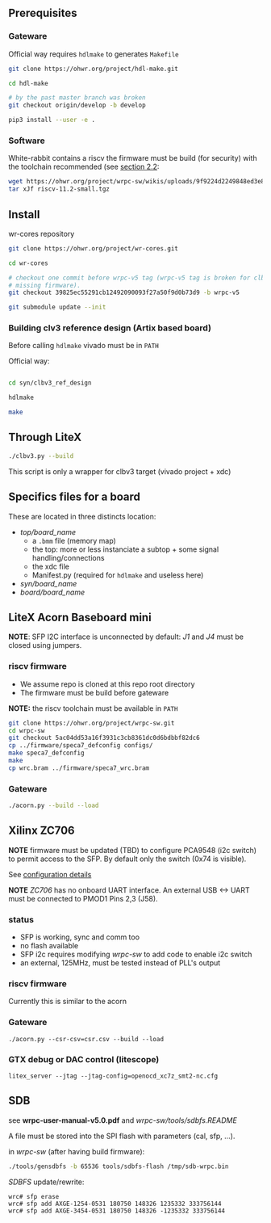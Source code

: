 ## Prerequisites

### Gateware
Official way requires `hdlmake` to generates `Makefile`

```bash
git clone https://ohwr.org/project/hdl-make.git

cd hdl-make

# by the past master branch was broken
git checkout origin/develop -b develop

pip3 install --user -e .

```

### Software

White-rabbit contains a riscv the firmware must be build (for security) with
the toolchain recommended (see [section 2.2](https://ohwr.org/project/wr-cores/wikis/uploads/7cf8d2161b6e5fa86348455bbd022196/wrpc-user-manual-v5.0.pdf):


```bash
wget https://ohwr.org/project/wrpc-sw/wikis/uploads/9f9224d2249848ed3e854636de9c08dc/riscv-11.2-small.tgz
tar xJf riscv-11.2-small.tgz
```

## Install

wr-cores repository

```bash
git clone https://ohwr.org/project/wr-cores.git

cd wr-cores

# checkout one commit before wrpc-v5 tag (wrpc-v5 tag is broken for clbv3:
# missing firmware).
git checkout 39825ec55291cb12492090093f27a50f9d0b73d9 -b wrpc-v5

git submodule update --init

```


### Building clv3 reference design (Artix based board)

Before calling `hdlmake` vivado must be in `PATH`

Official way:

```bash

cd syn/clbv3_ref_design

hdlmake

make

```

## Through LiteX

```bash
./clbv3.py --build
```

This script is only a wrapper for clbv3 target (vivado project + xdc)

## Specifics files for a board

These are located in three distincts location:

- *top/board_name*
  * a `.bmm` file (memory map)
  * the top: more or less instanciate a subtop + some signal
    handling/connections
  * the xdc file
  * Manifest.py (required for `hdlmake` and useless here)
- *syn/board_name*
- *board/board_name*

## LiteX Acorn Baseboard mini

**NOTE**: SFP I2C interface is unconnected by default: *J1* and *J4* must be
closed using jumpers.

### riscv firmware

- We assume repo is cloned at this repo root directory
- The firmware must be build before gateware

**NOTE:** the riscv toolchain must be available in `PATH`

```bash
git clone https://ohwr.org/project/wrpc-sw.git
cd wrpc-sw
git checkout 5ac04dd53a16f3931c3cb8361dc0d6bdbbf82dc6
cp ../firmware/speca7_defconfig configs/
make speca7_defconfig
make
cp wrc.bram ../firmware/speca7_wrc.bram
```

### Gateware
```bash
./acorn.py --build --load
```

## Xilinx ZC706

**NOTE** firmware must be updated (TBD) to configure PCA9548 (i2c switch) to
permit access to the SFP. By default only the switch (0x74 is visible).

See [configuration details](https://www.ti.com/lit/ds/symlink/pca9548a.pdf?ts=1712311423911&ref_url=https%253A%252F%252Fwww.google.com%252F)

**NOTE** *ZC706* has no onboard UART interface. An external USB <-> UART must be
connected to PMOD1 Pins 2,3 (J58).

### status

- SFP is working, sync and comm too
- no flash available
- SFP i2c requires modifying *wrpc-sw* to add code to enable i2c switch
- an external, 125MHz, must be tested instead of PLL's output

### riscv firmware

Currently this is similar to the acorn

### Gateware

```
./acorn.py --csr-csv=csr.csv --build --load
```

### GTX debug or DAC control (litescope)

```
litex_server --jtag --jtag-config=openocd_xc7z_smt2-nc.cfg
```

## SDB

see **wrpc-user-manual-v5.0.pdf** and *wrpc-sw/tools/sdbfs.README*

A file must be stored into the SPI flash with parameters (cal, sfp, ...).

in *wrpc-sw* (after having build firmware):

```bash
./tools/gensdbfs -b 65536 tools/sdbfs-flash /tmp/sdb-wrpc.bin
```

*SDBFS* update/rewrite:
```
wrc# sfp erase
wrc# sfp add AXGE-1254-0531 180750 148326 1235332 333756144
wrc# sfp add AXGE-3454-0531 180750 148326 -1235332 333756144
```
